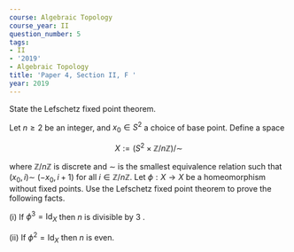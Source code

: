 ```yaml
---
course: Algebraic Topology
course_year: II
question_number: 5
tags:
- II
- '2019'
- Algebraic Topology
title: 'Paper 4, Section II, F '
year: 2019
---
```




State the Lefschetz fixed point theorem.

Let $n \geqslant 2$ be an integer, and $x_{0} \in S^{2}$ a choice of base point. Define a space

$$X:=\left(S^{2} \times \mathbb{Z} / n \mathbb{Z}\right) / \sim$$

where $\mathbb{Z} / n \mathbb{Z}$ is discrete and $\sim$ is the smallest equivalence relation such that $\left(x_{0}, i\right) \sim$ $\left(-x_{0}, i+1\right)$ for all $i \in \mathbb{Z} / n \mathbb{Z}$. Let $\phi: X \rightarrow X$ be a homeomorphism without fixed points. Use the Lefschetz fixed point theorem to prove the following facts.

(i) If $\phi^{3}=\mathrm{Id}_{X}$ then $n$ is divisible by 3 .

(ii) If $\phi^{2}=\operatorname{Id}_{X}$ then $n$ is even.